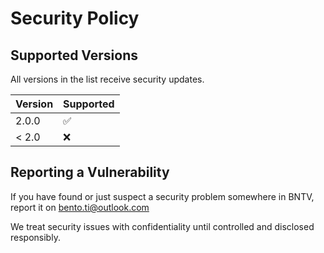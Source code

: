 # Security Policy

## Supported Versions

All versions in the list receive security updates.

| Version | Supported          |
| ------- | ------------------ |
| 2.0.0   | :white_check_mark: |
| < 2.0   | :x:                |

## Reporting a Vulnerability

If you have found or just suspect a security problem somewhere in BNTV, report it on bento.ti@outlook.com

We treat security issues with confidentiality until controlled and disclosed responsibly.
